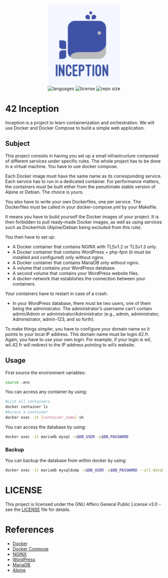 <div align="center">
  <img src=".github/assets/inception.png" width="230px" />
</div>
<div align="center">
  <img src="https://img.shields.io/github/languages/count/vcwild/inception?color=%233f52a6&style=flat-square" alt="languages" />
  <img src="https://img.shields.io/github/license/vcwild/inception?color=%233f52a6&style=flat-square" alt="license" />
  <img src="https://img.shields.io/github/repo-size/vcwild/inception?color=%233f52a6&style=flat-square" alt="repo size" />
</div>

# 42 Inception

Inception is a project to learn containerization and orchestration. We will use Docker and Docker Compose to build a simple web application.

## Subject

This project consists in having you set up a small infrastructure composed of different services under specific rules. The whole project has to be done in a virtual machine. You have to use docker compose.

Each Docker image must have the same name as its corresponding service. Each service has to run in a dedicated container. For performance matters, the containers must be built either from the penultimate stable version of Alpine or Debian. The choice is yours.

You also have to write your own Dockerfiles, one per service. The Dockerfiles must be called in your docker-compose.yml by your Makefile.

It means you have to build yourself the Docker images of your project. It is then forbidden to pull ready-made Docker images, as well as using services such as DockerHub (Alpine/Debian being excluded from this rule).

You then have to set up:

- A Docker container that contains NGINX with TLSv1.2 or TLSv1.3 only.
- A Docker container that contains WordPress + php-fpm (it must be installed and
configured) only without nginx.
- A Docker container that contains MariaDB only without nginx.
- A volume that contains your WordPress database.
- A second volume that contains your WordPress website files.
- A docker-network that establishes the connection between your containers.

Your containers have to restart in case of a crash.

- In your WordPress database, there must be two users, one of them being the administrator. The administrator’s username can’t contain admin/Admin or administrator/Administrator (e.g., admin, administrator, Administrator, admin-123, and
so forth).

To make things simpler, you have to configure your domain name so it points to your local IP address.
This domain name must be login.42.fr. Again, you have to use your own login.
For example, if your login is wil, wil.42.fr will redirect to the IP address pointing to wil’s website.

## Usage

First source the environment variables:

```bash
source .env
```

You can access any container by using:

```sh
#List all containers
docker container ls
#Access a container
docker exec -it [container_name] sh
```

You can access the database by using:

```sh
docker exec -it mariadb mysql -u$DB_USER -p$DB_PASSWORD
```

### Backup

You can backup the database from within docker by using:

```sh
docker exec -it mariadb mysqldump -u$DB_USER -p$DB_PASSWORD --all-databases > wordpress.sql
```

# LICENSE

This project is licensed under the GNU Affero General Public License v3.0 - see the [LICENSE](LICENSE) file for details.

# References

- [Docker](https://www.docker.com/)
- [Docker Compose](https://docs.docker.com/compose/)
- [NGINX](https://www.nginx.com/)
- [WordPress](https://wordpress.org/)
- [MariaDB](https://mariadb.org/)
- [Alpine](https://alpinelinux.org/)
